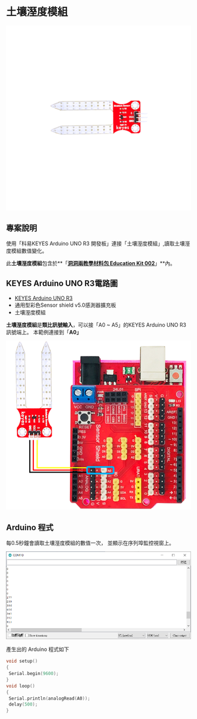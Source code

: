 # 土壤溼度模組

![](<../../.gitbook/assets/0 (11).png>)

## 專案說明

使用「科易KEYES Arduino UNO R3 開發板」連接「土壤溼度模組」,讀取土壤溼度模組數值變化。

此**土壤溼度模組**包含於**「**[洞洞兩教學材料包 Education Kit 002](https://www.robotkingdom.com.tw/product/rk-education-kit-002/)**」**內。

## KEYES Arduino UNO R3電路圖

* [KEYES Arduino UNO R3](https://www.robotkingdom.com.tw/product/keyes-uno-r3/)
* 通用型彩色Sensor shield v5.0感測器擴充板
* 土壤溼度模組

**土壤溼度模組**是**類比訊號輸入**，可以接「A0 \~ A5」的KEYES Arduino UNO R3訊號端上。 本範例連接到「**A0」**

![](<../../.gitbook/assets/1 (2) (1).png>)

## Arduino 程式

每0.5秒鐘會讀取土壤溼度模組的數值一次， 並顯示在序列埠監控視窗上。

![](<../../.gitbook/assets/2 (16).png>)

產生出的 Arduino 程式如下

```c
void setup()
{
 Serial.begin(9600);
}
void loop()
{
 Serial.println(analogRead(A0));
 delay(500);
}
```
